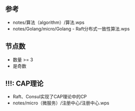 ## 参考

- notes/算法（algorithm）/算法.wps
- notes/Golang/micro/Golang - Raft分布式一致性算法.wps

## 节点数

- 数量 >= 3
- 是奇数

## !!!: CAP理论

- Raft、Consul实现了CAP理论中的CP
- notes/micro（微服务）/注册中心/注册中心.wps


